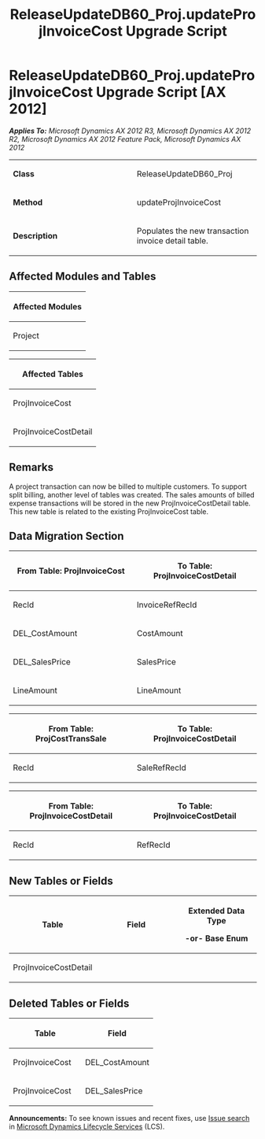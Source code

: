 ﻿---
title: ReleaseUpdateDB60_Proj.updateProjInvoiceCost Upgrade Script
TOCTitle: ReleaseUpdateDB60_Proj.updateProjInvoiceCost Upgrade Script
ms:assetid: 791ac2cc-258d-c2fd-3829-ccd06e45f617
ms:mtpsurl: https://msdn.microsoft.com/en-us/library/JJ719397(v=AX.60)
ms:contentKeyID: 49709188
ms.date: 05/18/2015
mtps_version: v=AX.60
---

# ReleaseUpdateDB60\_Proj.updateProjInvoiceCost Upgrade Script [AX 2012]


_**Applies To:** Microsoft Dynamics AX 2012 R3, Microsoft Dynamics AX 2012 R2, Microsoft Dynamics AX 2012 Feature Pack, Microsoft Dynamics AX 2012_

<table>
<colgroup>
<col style="width: 50%" />
<col style="width: 50%" />
</colgroup>
<tbody>
<tr class="odd">
<td><p><strong>Class</strong></p></td>
<td><p>ReleaseUpdateDB60_Proj</p></td>
</tr>
<tr class="even">
<td><p><strong>Method</strong></p></td>
<td><p>updateProjInvoiceCost</p></td>
</tr>
<tr class="odd">
<td><p><strong>Description</strong></p></td>
<td><p>Populates the new transaction invoice detail table.</p></td>
</tr>
</tbody>
</table>


## Affected Modules and Tables

<table>
<colgroup>
<col style="width: 100%" />
</colgroup>
<thead>
<tr class="header">
<th><p>Affected Modules</p></th>
</tr>
</thead>
<tbody>
<tr class="odd">
<td><p>Project</p></td>
</tr>
</tbody>
</table>


<table>
<colgroup>
<col style="width: 100%" />
</colgroup>
<thead>
<tr class="header">
<th><p>Affected Tables</p></th>
</tr>
</thead>
<tbody>
<tr class="odd">
<td><p>ProjInvoiceCost</p></td>
</tr>
<tr class="even">
<td><p>ProjInvoiceCostDetail</p></td>
</tr>
</tbody>
</table>


## Remarks

A project transaction can now be billed to multiple customers. To support split billing, another level of tables was created. The sales amounts of billed expense transactions will be stored in the new ProjInvoiceCostDetail table. This new table is related to the existing ProjInvoiceCost table.

## Data Migration Section

<table>
<colgroup>
<col style="width: 50%" />
<col style="width: 50%" />
</colgroup>
<thead>
<tr class="header">
<th><p>From Table: ProjInvoiceCost</p></th>
<th><p>To Table: ProjInvoiceCostDetail</p></th>
</tr>
</thead>
<tbody>
<tr class="odd">
<td><p>RecId</p></td>
<td><p>InvoiceRefRecId</p></td>
</tr>
<tr class="even">
<td><p>DEL_CostAmount</p></td>
<td><p>CostAmount</p></td>
</tr>
<tr class="odd">
<td><p>DEL_SalesPrice</p></td>
<td><p>SalesPrice</p></td>
</tr>
<tr class="even">
<td><p>LineAmount</p></td>
<td><p>LineAmount</p></td>
</tr>
</tbody>
</table>


<table>
<colgroup>
<col style="width: 50%" />
<col style="width: 50%" />
</colgroup>
<thead>
<tr class="header">
<th><p>From Table: ProjCostTransSale</p></th>
<th><p>To Table: ProjInvoiceCostDetail</p></th>
</tr>
</thead>
<tbody>
<tr class="odd">
<td><p>RecId</p></td>
<td><p>SaleRefRecId</p></td>
</tr>
</tbody>
</table>


<table>
<colgroup>
<col style="width: 50%" />
<col style="width: 50%" />
</colgroup>
<thead>
<tr class="header">
<th><p>From Table: ProjInvoiceCostDetail</p></th>
<th><p>To Table: ProjInvoiceCostDetail</p></th>
</tr>
</thead>
<tbody>
<tr class="odd">
<td><p>RecId</p></td>
<td><p>RefRecId</p></td>
</tr>
</tbody>
</table>


## New Tables or Fields

<table>
<colgroup>
<col style="width: 33%" />
<col style="width: 33%" />
<col style="width: 33%" />
</colgroup>
<thead>
<tr class="header">
<th><p>Table</p></th>
<th><p>Field</p></th>
<th><p>Extended Data Type</p>
<p>-or- Base Enum</p></th>
</tr>
</thead>
<tbody>
<tr class="odd">
<td><p>ProjInvoiceCostDetail</p></td>
<td><p></p></td>
<td><p></p></td>
</tr>
</tbody>
</table>


## Deleted Tables or Fields

<table>
<colgroup>
<col style="width: 50%" />
<col style="width: 50%" />
</colgroup>
<thead>
<tr class="header">
<th><p>Table</p></th>
<th><p>Field</p></th>
</tr>
</thead>
<tbody>
<tr class="odd">
<td><p>ProjInvoiceCost</p></td>
<td><p>DEL_CostAmount</p></td>
</tr>
<tr class="even">
<td><p>ProjInvoiceCost</p></td>
<td><p>DEL_SalesPrice</p></td>
</tr>
</tbody>
</table>

  
**Announcements:** To see known issues and recent fixes, use [Issue search](http://go.microsoft.com/fwlink/?linkid=389258) in [Microsoft Dynamics Lifecycle Services](http://go.microsoft.com/fwlink/?linkid=306505) (LCS).

